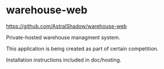 # warehouse-web

https://github.com/AstralShadow/warehouse-web

Private-hosted warehouse managment system.


This application is being created as part of certain competition.

Installation instructions included in doc/hosting.


